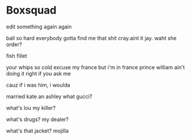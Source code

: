 # Boxsquad

edit something
again
again


ball so hard everybody gotta find me that shit cray.aint it jay. waht she order?

fish fillet

your whips so cold
excuse my france but i'm in france
prince william
ain't doing it right if you ask me

cauz if i was him, i woulda
 
 married kate an ashley
what gucci?

what's lou my killer?

what's drugs? my dealer?

what's that jacket? mojilla
